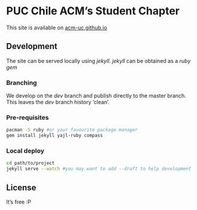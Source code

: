 PUC Chile ACM’s Student Chapter
===============================

This site is available on [acm-uc.github.io][Site]


Development
-----------
The site can be served locally using _jekyll_. _jekyll_ can be obtained as a _ruby_ _gem_

### Branching
We develop on the _dev_ branch and publish directly to the master branch. This leaves the _dev_ branch history ’clean’.

### Pre-requisites
```zsh
pacman -S ruby #or your favourite package manager
gem install jekyll yajl-ruby compass
```

### Local deploy
```zsh
cd path/to/project
jekyll serve --watch #you may want to add --draft to help development
```



License
-------
It’s free :P



[Site]:http://acm-uc.github.io

